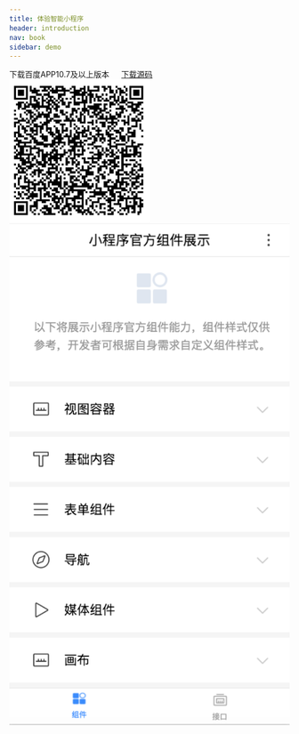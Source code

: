 ```yaml
---
title: 体验智能小程序
header: introduction
nav: book
sidebar: demo
---
```


下载百度APP10.7及以上版本  &ensp;&ensp; [下载源码](http://searchbox.bj.bcebos.com/miniapp/miniappdemo/demo.zip)
![图片](../../img/demo.png)
![图片](../../img/preview.png)
